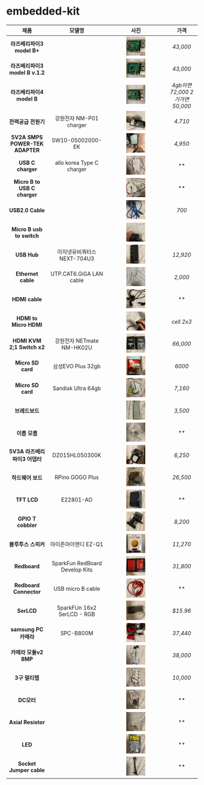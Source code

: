 # embedded-kit

|  <center>제품</center> |  <center>모델명</center> |  <center>사진</center> |  <center>가격</center> |  
|:-----:|:------:|:--------:|:----:|
|**라즈베리파이3 model B+** |  |<center><img src="/images/15.jpg"  width="35%" height="10%"> </center> |*43,000* |
|**라즈베리파이3 model B v.1.2** |  |<center><img src="/images/16.jpg"  width="35%" height="10%"> </center> |*43,000* |
|**라즈베리파이4 model B** |  |<center><img src="/images/17.jpg"  width="35%" height="10%"> </center> |*4gb이면 72,000 2기가면 50,000* |
|**전력공급 전원기** | 강원전자 NM-P01 charger |<center><img src="/images/10.jpg"  width="35%" height="10%"> </center> |*4.710* |
|**5V2A SMPS POWER-TEK ADAPTER** | SW10-05002000-EK |<center><img src="/images/12.jpg"  width="35%" height="10%"> </center> |*4,950* |
|**USB C charger** | allo korea Type C charger |<center><img src="/images/6.jpg"  width="35%" height="10%"> </center> |** |
|**Micro B to USB C charger** |  |<center><img src="/images/7.jpg"  width="35%" height="10%"> </center> |** |
|**USB2.0 Cable** |  |<center><img src="/images/11.jpg"  width="35%" height="10%"> </center> |*700* |
|**Micro B usb to switch** |  | <img src="/images/1.jpg"  width="35%" height="10%"> | |
|**USB Hub** | 이지넷유비쿼터스 NEXT-704U3 |<center><img src="/images/13.jpg"  width="35%" height="10%"> </center> |*12,920* |
|**Ethernet cable** | UTP.CAT6.GiGA LAN cable  | <center><img src="/images/2.jpg"  width="35%" height="10%"> </center> |*2,000* |
|**HDMI cable** |  |<center><img src="/images/8.jpg"  width="35%" height="10%"> </center> |** |
|**HDMI to Micro HDMI** |  |<center><img src="/images/21.jpg"  width="35%" height="10%"> </center> |*cell 2x3* |
|**HDMI KVM 2;1 Switch x2** | 강원전자 NETmate NM-HK02U |<center><img src="/images/14.jpg"  width="35%" height="10%"> </center> |*66,000* |
|**Micro SD card** | 삼성EVO Plus 32gb |<center><img src="/images/18.jpg"  width="35%" height="10%"> </center> |*6000* |
|**Micro SD card** | Sandisk Ultra 64gb |<center><img src="/images/20.jpg"  width="35%" height="10%"> </center> |*7,160* |
|**브레드보드** |  |<center><img src="/images/19.jpg"  width="35%" height="10%"> </center> |*3,500* |
|**이름 모름** |  |<center><img src="/images/22.jpg"  width="35%" height="10%"> </center> |** |
|**5V3A 라즈베리파이3 어댑터** | DZ015HL050300K |<center><img src="/images/23.jpg"  width="35%" height="10%"> </center> |*6,250* |
|**하드웨어 보드** | RPino GOGO Plus |<center><img src="/images/24.jpg"  width="35%" height="10%"> </center> |*26,500* |
|**TFT LCD** | E22801-AO |<center><img src="/images/25.jpg"  width="35%" height="10%"> </center> |** |
|**GPIO T cobbler** |  |<center><img src="/images/26.jpg"  width="35%" height="10%"> </center> |*8,200* |
|**블루투스 스피커** | 아이존아이앤디 EZ-Q1 |<center><img src="/images/27.jpg"  width="35%" height="10%"> </center> |*11,270* |
|**Redboard** | SparkFun RedBoard Develop Kits |<center><img src="/images/28.jpg"  width="35%" height="10%"> </center> |*31,800* |
|**Redboard Connector** | USB micro B cable |<center><img src="/images/29.jpg"  width="35%" height="10%"> </center> |** |
|**SerLCD** | SparkFUn 16x2 SerLCD - RGB |<center><img src="/images/30.jpg"  width="35%" height="10%"> </center> |*$15.96* |
|**samsung PC카메라** | SPC-B800M |<center><img src="/images/3.jpg"  width="35%" height="10%"> </center> |*37,440* |
|**카메라 모듈v2 8MP** |  |<center><img src="/images/4.jpg"  width="35%" height="10%"> </center> |*38,000* |
|**3구 멀티탭** |  |<center><img src="/images/5.jpg"  width="35%" height="10%"> </center> |*10,000* |
|**DC모터** |  |<center><img src="/images/31.jpg"  width="35%" height="10%"> </center> |** |
|**Axial Resistor** |  |<center><img src="/images/32.jpg"  width="35%" height="10%"> </center> |** |
|**LED** |  |<center><img src="/images/33.jpg"  width="35%" height="10%"> </center> |** |
|**Socket Jumper cable** |  |<center><img src="/images/34.jpg"  width="35%" height="10%"> </center> |** |


